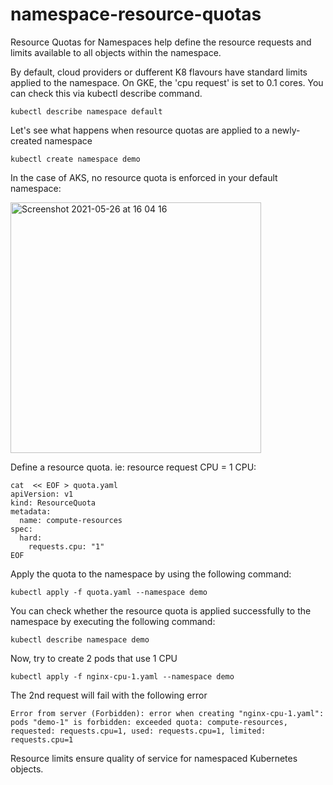 # namespace-resource-quotas
Resource Quotas for Namespaces help define the resource requests and limits available to all objects within the namespace.

By default, cloud providers or dufferent K8 flavours have standard limits applied to the namespace. 
On GKE, the 'cpu request' is set to 0.1 cores. You can check this via kubectl describe command.
```
kubectl describe namespace default
```

Let's see what happens when resource quotas are applied to a newly-created namespace
```
kubectl create namespace demo
```

In the case of AKS, no resource quota is enforced in your default namespace:

<img width="401" alt="Screenshot 2021-05-26 at 16 04 16" src="https://user-images.githubusercontent.com/82048393/119684364-5b0fa800-be3c-11eb-8954-27088288ab1a.png">


Define a resource quota. ie: resource request CPU = 1 CPU:
```
cat  << EOF > quota.yaml
apiVersion: v1
kind: ResourceQuota
metadata:
  name: compute-resources
spec:
  hard:
    requests.cpu: "1"
EOF    
```

Apply the quota to the namespace by using the following command:
```
kubectl apply -f quota.yaml --namespace demo
```

You can check whether the resource quota is applied successfully to the namespace by executing the following command:
```
kubectl describe namespace demo
```

Now, try to create 2 pods that use 1 CPU 
```
kubectl apply -f nginx-cpu-1.yaml --namespace demo
```

The 2nd request will fail with the following error
```
Error from server (Forbidden): error when creating "nginx-cpu-1.yaml": pods "demo-1" is forbidden: exceeded quota: compute-resources, requested: requests.cpu=1, used: requests.cpu=1, limited: requests.cpu=1
```

Resource limits ensure quality of service for namespaced Kubernetes objects.
